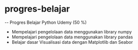 # progres-belajar
-- Progres Belajar Python Udemy (50 %)
- Mempelajari pengelolaan data menggunakan library numpy
- Mempelajari pengelolaan data menggunakan library pandas
- Belajar dasar Visualisasi data dengan Matplotlib dan Seabor

